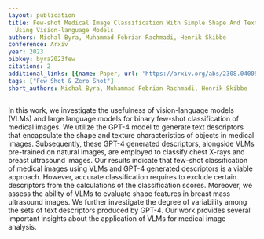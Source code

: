 ```yaml
---
layout: publication
title: Few-shot Medical Image Classification With Simple Shape And Texture Text Descriptors
  Using Vision-language Models
authors: Michal Byra, Muhammad Febrian Rachmadi, Henrik Skibbe
conference: Arxiv
year: 2023
bibkey: byra2023few
citations: 2
additional_links: [{name: Paper, url: 'https://arxiv.org/abs/2308.04005'}]
tags: ["Few Shot & Zero Shot"]
short_authors: Michal Byra, Muhammad Febrian Rachmadi, Henrik Skibbe
---
```

In this work, we investigate the usefulness of vision-language models (VLMs)
and large language models for binary few-shot classification of medical images.
We utilize the GPT-4 model to generate text descriptors that encapsulate the
shape and texture characteristics of objects in medical images. Subsequently,
these GPT-4 generated descriptors, alongside VLMs pre-trained on natural
images, are employed to classify chest X-rays and breast ultrasound images. Our
results indicate that few-shot classification of medical images using VLMs and
GPT-4 generated descriptors is a viable approach. However, accurate
classification requires to exclude certain descriptors from the calculations of
the classification scores. Moreover, we assess the ability of VLMs to evaluate
shape features in breast mass ultrasound images. We further investigate the
degree of variability among the sets of text descriptors produced by GPT-4. Our
work provides several important insights about the application of VLMs for
medical image analysis.